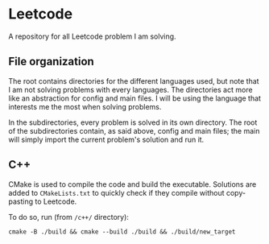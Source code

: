 # Leetcode
A repository for all Leetcode problem I am solving.

## File organization
The root contains directories for the different languages used, but note that I am not solving problems with every languages. The directories act more like an abstraction for config and main files. I will be using the language that interests me the most when solving problems.

In the subdirectories, every problem is solved in its own directory. The root of the subdirectories contain, as said above, config and main files; the main will simply import the current problem's solution and run it.

## C++ 
CMake is used to compile the code and build the executable. Solutions are added to `CMakeLists.txt` to quickly check if they compile without copy-pasting to Leetcode. 

To do so, run (from `/c++/` directory):
```
cmake -B ./build && cmake --build ./build && ./build/new_target
```